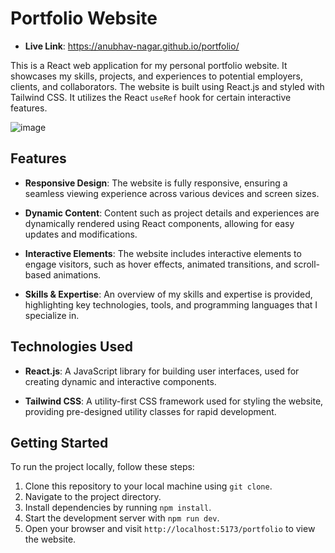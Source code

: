 # Portfolio Website

- **Live Link**: https://anubhav-nagar.github.io/portfolio/

This is a React web application for my personal portfolio website. It showcases my skills, projects, and experiences to potential employers, clients, and collaborators. The website is built using React.js and styled with Tailwind CSS. It utilizes the React `useRef` hook for certain interactive features.

![image](https://github.com/anubhav-nagar/portfolio/assets/62978463/2b39d24d-cf37-4384-8c8e-2de0a3b7bc46)


## Features

- **Responsive Design**: The website is fully responsive, ensuring a seamless viewing experience across various devices and screen sizes.

- **Dynamic Content**: Content such as project details and experiences are dynamically rendered using React components, allowing for easy updates and modifications.

- **Interactive Elements**: The website includes interactive elements to engage visitors, such as hover effects, animated transitions, and scroll-based animations.

- **Skills & Expertise**: An overview of my skills and expertise is provided, highlighting key technologies, tools, and programming languages that I specialize in.

## Technologies Used

- **React.js**: A JavaScript library for building user interfaces, used for creating dynamic and interactive components.

- **Tailwind CSS**: A utility-first CSS framework used for styling the website, providing pre-designed utility classes for rapid development.

## Getting Started

To run the project locally, follow these steps:

1. Clone this repository to your local machine using `git clone`.
2. Navigate to the project directory.
3. Install dependencies by running `npm install`.
4. Start the development server with `npm run dev`.
5. Open your browser and visit `http://localhost:5173/portfolio` to view the website.
